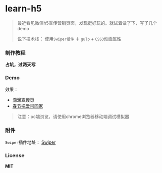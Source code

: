 # learn-h5

> 最近看见微信h5宣传营销页面，发现挺好玩的。就试着做了下，写了几个demo
>
> 说下技术栈： 使用`Swiper组件` ＋ `gulp` + `CSS3`动画属性

### 制作教程

**占坑，过两天写**


### Demo

效果：

* [滴滴宣传页][1]
* [春节把爱带回家][2]

[1]: https:://sunpeijun.github.io/demo/h5/001-diditaxi/
[2]: https:://sunpeijun.github.io/demo/h5/002-lovetohome/


> 注意：pc端浏览，请使用chrome浏览器移动端调试模拟器

### 附件

`Swiper`插件地址：   [Swiper](https:://github.com/nolimits4web/Swiper)

### License

**MIT**
